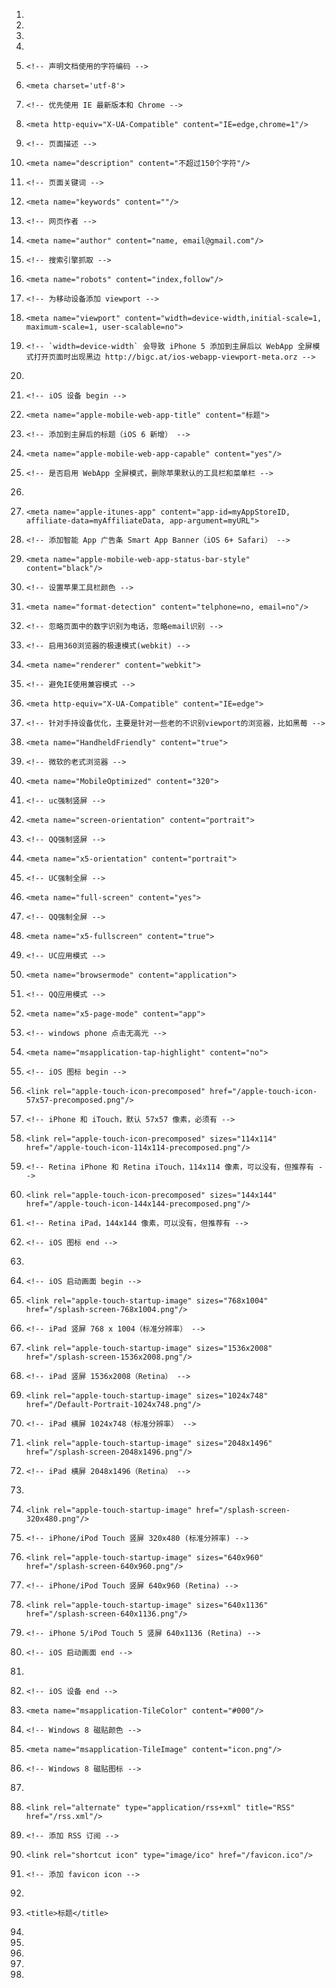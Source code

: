   1. <!-- 移动端 html5 head 头标签 -->
  2. <!DOCTYPE html> <!-- 使用 HTML5 doctype，不区分大小写 -->
  3. <html lang="zh-cmn-Hans"> <!-- 更加标准的 lang 属性写法 http://zhi.hu/XyIa -->
  4. <head>
  5.     <!-- 声明文档使用的字符编码 -->
  6.     <meta charset='utf-8'>
  7.     <!-- 优先使用 IE 最新版本和 Chrome -->
  8.     <meta http-equiv="X-UA-Compatible" content="IE=edge,chrome=1"/>
  9.     <!-- 页面描述 -->
  10.     <meta name="description" content="不超过150个字符"/>
  11.     <!-- 页面关键词 -->
  12.     <meta name="keywords" content=""/>
  13.     <!-- 网页作者 -->
  14.     <meta name="author" content="name, email@gmail.com"/>
  15.     <!-- 搜索引擎抓取 -->
  16.     <meta name="robots" content="index,follow"/>
  17.     <!-- 为移动设备添加 viewport -->
  18.     <meta name="viewport" content="width=device-width,initial-scale=1, maximum-scale=1, user-scalable=no">
  19.     <!-- `width=device-width` 会导致 iPhone 5 添加到主屏后以 WebApp 全屏模式打开页面时出现黑边 http://bigc.at/ios-webapp-viewport-meta.orz -->
  20.  
  21.     <!-- iOS 设备 begin -->
  22.     <meta name="apple-mobile-web-app-title" content="标题">
  23.     <!-- 添加到主屏后的标题（iOS 6 新增） -->
  24.     <meta name="apple-mobile-web-app-capable" content="yes"/>
  25.     <!-- 是否启用 WebApp 全屏模式，删除苹果默认的工具栏和菜单栏 -->
  26.  
  27.     <meta name="apple-itunes-app" content="app-id=myAppStoreID, affiliate-data=myAffiliateData, app-argument=myURL">
  28.     <!-- 添加智能 App 广告条 Smart App Banner（iOS 6+ Safari） -->
  29.     <meta name="apple-mobile-web-app-status-bar-style" content="black"/>
  30.     <!-- 设置苹果工具栏颜色 -->
  31.     <meta name="format-detection" content="telphone=no, email=no"/>
  32.     <!-- 忽略页面中的数字识别为电话，忽略email识别 -->
  33.     <!-- 启用360浏览器的极速模式(webkit) -->
  34.     <meta name="renderer" content="webkit">
  35.     <!-- 避免IE使用兼容模式 -->
  36.     <meta http-equiv="X-UA-Compatible" content="IE=edge">
  37.     <!-- 针对手持设备优化，主要是针对一些老的不识别viewport的浏览器，比如黑莓 -->
  38.     <meta name="HandheldFriendly" content="true">
  39.     <!-- 微软的老式浏览器 -->
  40.     <meta name="MobileOptimized" content="320">
  41.     <!-- uc强制竖屏 -->
  42.     <meta name="screen-orientation" content="portrait">
  43.     <!-- QQ强制竖屏 -->
  44.     <meta name="x5-orientation" content="portrait">
  45.     <!-- UC强制全屏 -->
  46.     <meta name="full-screen" content="yes">
  47.     <!-- QQ强制全屏 -->
  48.     <meta name="x5-fullscreen" content="true">
  49.     <!-- UC应用模式 -->
  50.     <meta name="browsermode" content="application">
  51.     <!-- QQ应用模式 -->
  52.     <meta name="x5-page-mode" content="app">
  53.     <!-- windows phone 点击无高光 -->
  54.     <meta name="msapplication-tap-highlight" content="no">
  55.     <!-- iOS 图标 begin -->
  56.     <link rel="apple-touch-icon-precomposed" href="/apple-touch-icon-57x57-precomposed.png"/>
  57.     <!-- iPhone 和 iTouch，默认 57x57 像素，必须有 -->
  58.     <link rel="apple-touch-icon-precomposed" sizes="114x114" href="/apple-touch-icon-114x114-precomposed.png"/>
  59.     <!-- Retina iPhone 和 Retina iTouch，114x114 像素，可以没有，但推荐有 -->
  60.     <link rel="apple-touch-icon-precomposed" sizes="144x144" href="/apple-touch-icon-144x144-precomposed.png"/>
  61.     <!-- Retina iPad，144x144 像素，可以没有，但推荐有 -->
  62.     <!-- iOS 图标 end -->
  63.  
  64.     <!-- iOS 启动画面 begin -->
  65.     <link rel="apple-touch-startup-image" sizes="768x1004" href="/splash-screen-768x1004.png"/>
  66.     <!-- iPad 竖屏 768 x 1004（标准分辨率） -->
  67.     <link rel="apple-touch-startup-image" sizes="1536x2008" href="/splash-screen-1536x2008.png"/>
  68.     <!-- iPad 竖屏 1536x2008（Retina） -->
  69.     <link rel="apple-touch-startup-image" sizes="1024x748" href="/Default-Portrait-1024x748.png"/>
  70.     <!-- iPad 横屏 1024x748（标准分辨率） -->
  71.     <link rel="apple-touch-startup-image" sizes="2048x1496" href="/splash-screen-2048x1496.png"/>
  72.     <!-- iPad 横屏 2048x1496（Retina） -->
  73.  
  74.     <link rel="apple-touch-startup-image" href="/splash-screen-320x480.png"/>
  75.     <!-- iPhone/iPod Touch 竖屏 320x480 (标准分辨率) -->
  76.     <link rel="apple-touch-startup-image" sizes="640x960" href="/splash-screen-640x960.png"/>
  77.     <!-- iPhone/iPod Touch 竖屏 640x960 (Retina) -->
  78.     <link rel="apple-touch-startup-image" sizes="640x1136" href="/splash-screen-640x1136.png"/>
  79.     <!-- iPhone 5/iPod Touch 5 竖屏 640x1136 (Retina) -->
  80.     <!-- iOS 启动画面 end -->
  81.  
  82.     <!-- iOS 设备 end -->
  83.     <meta name="msapplication-TileColor" content="#000"/>
  84.     <!-- Windows 8 磁贴颜色 -->
  85.     <meta name="msapplication-TileImage" content="icon.png"/>
  86.     <!-- Windows 8 磁贴图标 -->
  87.  
  88.     <link rel="alternate" type="application/rss+xml" title="RSS" href="/rss.xml"/>
  89.     <!-- 添加 RSS 订阅 -->
  90.     <link rel="shortcut icon" type="image/ico" href="/favicon.ico"/>
  91.     <!-- 添加 favicon icon -->
  92.  
  93.     <title>标题</title>
  94. </head>
  95. <body>
  96. 	
  97. </body>
  98. </html>
